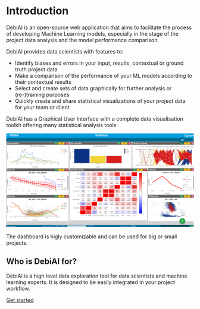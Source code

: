 # Introduction

DebiAI is an open-source web application that aims to facilitate the process of developing Machine Learning models, especially in the stage of the project data analysis and the model performance comparison.

DebiAI provides data scientists with features to:

- Identify biases and errors in your input, results, contextual or ground truth project data
- Make a comparison of the performance of your ML models according to their contextual results
- Select and create sets of data graphically for further analysis or (re-)training purposes
- Quickly create and share statistical visualizations of your project data for your team or client


DebiAI has a Graphical User Interface with a complete data visualisation toolkit offering many statistical analysis tools:

![img](./ans.png)

The dashboard is higly customizable and can be used for big or small projects.

## Who is DebiAI for?

DebiAI is a high level data exploration tool for data scientists and machine learning experts. It is designed to be easily integrated in your project workflow.

[Get started](gettingStarted/README.md)

<!-- TODO : Data insertion-->
<!-- TODO : Dashboard usage -->


